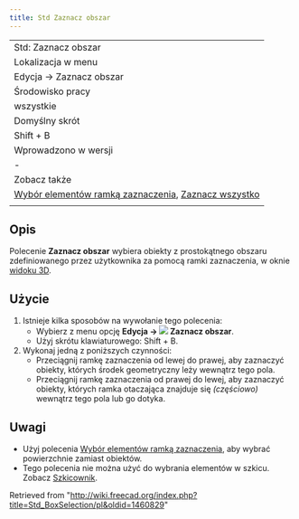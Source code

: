 ```yaml
---
title: Std Zaznacz obszar
---
```

|  |
| --- |
| Std: Zaznacz obszar |
| Lokalizacja w menu |
| Edycja → Zaznacz obszar |
| Środowisko pracy |
| wszystkie |
| Domyślny skrót |
| Shift + B |
| Wprowadzono w wersji |
| - |
| Zobacz także |
| [Wybór elementów ramką zaznaczenia](/Std_BoxElementSelection/pl "Std BoxElementSelection/pl"), [Zaznacz wszystko](/Std_SelectAll/pl "Std SelectAll/pl") |
|  |

## Opis

Polecenie **Zaznacz obszar** wybiera obiekty z prostokątnego obszaru zdefiniowanego przez użytkownika za pomocą ramki zaznaczenia, w oknie [widoku 3D](/3D_view/pl "3D view/pl").

## Użycie

1. Istnieje kilka sposobów na wywołanie tego polecenia:
   * Wybierz z menu opcję **Edycja → ![](/images/Std_BoxSelection.svg) Zaznacz obszar**.
   * Użyj skrótu klawiaturowego: Shift + B.
2. Wykonaj jedną z poniższych czynności:
   * Przeciągnij ramkę zaznaczenia od lewej do prawej, aby zaznaczyć obiekty, których środek geometryczny leży wewnątrz tego pola.
   * Przeciągnij ramkę zaznaczenia od prawej do lewej, aby zaznaczyć obiekty, których ramka otaczająca znajduje się *(częściowo)* wewnątrz tego pola lub go dotyka.

## Uwagi

* Użyj polecenia [Wybór elementów ramką zaznaczenia](/Std_BoxElementSelection/pl "Std BoxElementSelection/pl"), aby wybrać powierzchnie zamiast obiektów.
* Tego polecenia nie można użyć do wybrania elementów w szkicu. Zobacz [Szkicownik](/Sketcher_Workbench/pl#Metody_zaznaczenia "Sketcher Workbench/pl").

Retrieved from "<http://wiki.freecad.org/index.php?title=Std_BoxSelection/pl&oldid=1460829>"